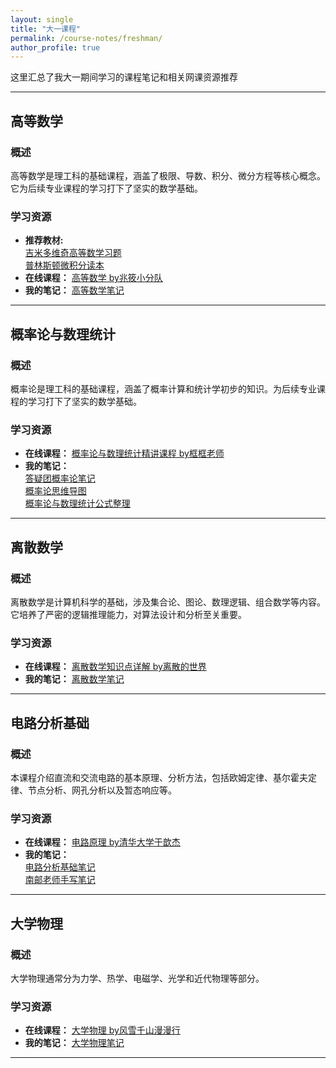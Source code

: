 ```yaml
---
layout: single 
title: "大一课程" 
permalink: /course-notes/freshman/ 
author_profile: true 
---
```



这里汇总了我大一期间学习的课程笔记和相关网课资源推荐

---

## 高等数学

### 概述
高等数学是理工科的基础课程，涵盖了极限、导数、积分、微分方程等核心概念。它为后续专业课程的学习打下了坚实的数学基础。

### 学习资源

* **推荐教材:** <br>
    [吉米多维奇高等数学习题](/files/Advanced-Mathematics-books.pdf) <br>
    [普林斯顿微积分读本](/files/Princeton-Calculus-Reader.pdf )
* **在线课程：** [高等数学 by兆筱小分队](https://www.bilibili.com/video/BV1dJ411c7ab?spm_id_from=333.788.videopod.sections&vd_source=f12f18d6054b9822e00b713d3c3ae108)
* **我的笔记：** [高等数学笔记 ](/files/Advanced-Mathematics-Notes.pdf) 

---

## 概率论与数理统计

### 概述
概率论是理工科的基础课程，涵盖了概率计算和统计学初步的知识。为后续专业课程的学习打下了坚实的数学基础。

### 学习资源

* **在线课程：** [概率论与数理统计精讲课程 by框框老师](https://www.bilibili.com/video/BV1194y1f7vr/?spm_id_from=333.337.search-card.all.click&vd_source=f12f18d6054b9822e00b713d3c3ae108)
* **我的笔记：** <br>
    [答疑团概率论笔记 ](/files/Probability_Notes.pdf) <br>
    [概率论思维导图 ](/files/Probability_Mind_Map.zip) <br>
    [概率论与数理统计公式整理 ](/files/Probability_formulas.pdf)

---

## 离散数学 

### 概述
离散数学是计算机科学的基础，涉及集合论、图论、数理逻辑、组合数学等内容。它培养了严密的逻辑推理能力，对算法设计和分析至关重要。

### 学习资源
* **在线课程：** [离散数学知识点详解 by离散的世界](https://space.bilibili.com/511330334/lists)
* **我的笔记：** [离散数学笔记](/files/Discrete-Mathematics-Notes.pdf)
  
---

## 电路分析基础 

### 概述
本课程介绍直流和交流电路的基本原理、分析方法，包括欧姆定律、基尔霍夫定律、节点分析、网孔分析以及暂态响应等。

### 学习资源
* **在线课程：** [电路原理 by清华大学于歆杰](https://www.icourses.cn/sCourse/course_2980.html)
* **我的笔记：** <br>
    [电路分析基础笔记](/files/Circuit-Analysis-Notes.pdf)<br>
    [南邮老师手写笔记](/files/Circuit-Analysis-NJUPT-Notes.pdf)

---

## 大学物理 

### 概述
大学物理通常分为力学、热学、电磁学、光学和近代物理等部分。

### 学习资源
* **在线课程：** [大学物理 by风雪千山漫漫行](https://space.bilibili.com/414621270/lists?sid=390600)
* **我的笔记：** [大学物理笔记](/files/University-Physics-Notes.pdf)

---
